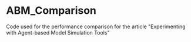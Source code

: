 # ABM_Comparison
Code used for the performance comparison for the article "Experimenting with Agent-based Model Simulation Tools"
